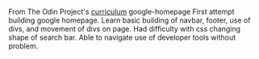 From The Odin Project's [curriculum](http://www.theodinproject.com/courses/web-development-101/lessons/html-css) 
google-homepage
First attempt building google homepage. Learn basic building of navbar, footer, use of divs, and movement of divs on page.
Had difficulty with css changing shape of search bar. 
Able to navigate use of developer tools without problem.
